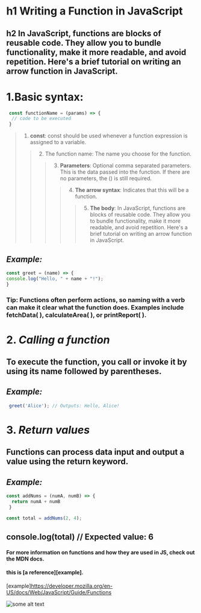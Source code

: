 # h1 Writing a Function in JavaScript

## h2 In JavaScript, functions are blocks of reusable code. They allow you to bundle functionality, make it more readable, and avoid repetition. Here's a brief tutorial on writing an arrow function in JavaScript.


# 1.Basic syntax:
```javascript
 const functionName = (params) => {
  // code to be executed
 }
```
> 1. **const**: const should be used whenever a function expression is assigned to a variable.
>>2. The function name: The name you choose for the function.
>>>3. **Parameters**: Optional comma separated parameters. This is the data passed into the function. If there are no parameters, the () is still required.
>>>>4. **The arrow syntax**: Indicates that this will be a function.
>>>>>5. **The body**: In JavaScript, functions are blocks of reusable code. They allow you to bundle functionality, make it more readable, and avoid repetition. Here's a brief tutorial on writing an arrow function in JavaScript.

## *Example:*

 ```javascript
const greet = (name) => {
 console.log("Hello, " + name + "!");
}
```

### Tip: Functions often perform actions, so naming with a verb can make it clear what the function does. Examples include fetchData( ), calculateArea( ), or printReport( ). 

# 2. ***Calling a function***

## To execute the function, you call or invoke it by using its name followed by parentheses.

## *Example:*
```javascript
 greet('Alice'); // Outputs: Hello, Alice!
```
# 3. ***Return values***

## Functions can process data input and output a value using the return keyword.

## *Example:* 
```javascript
const addNums = (numA, numB) => {
  return numA + numB
 }

const total = addNums(2, 4);
```
## console.log(total) // Expected value: 6

#### For more information on functions and how they are used in JS, check out the MDN docs. 
#### this is  [a reference][example].
[example]https://developer.mozilla.org/en-US/docs/Web/JavaScript/Guide/Functions


![some alt text](https://unsplash.com/photos/a-large-airplane-flying-through-a-blue-sky-72Q4qUGGAbU)
